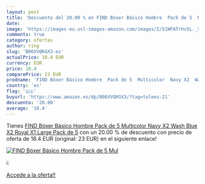 ```yaml
---
layout: post
title: 'Descuento del 20.00 % en FIND Bóxer Básico Hombre  Pack de 5  Mul'
date: 
image: 'https://images-eu.ssl-images-amazon.com/images/I/51WFATrhv5L._SL200_.jpg'
comments: true
category: ofertas
author: ring
slug: 'B06VVQKGX3-es'
actualPrice: 18.4 EUR
currency: EUR
price: 18.4
comparePrice: 23 EUR
prodname: 'FIND Bóxer Básico Hombre  Pack de 5  Multicolor  Navy X2  Wash Blue X2  Royal X1   Large  Pack de 5'
country: 'es'
flag: '🇪🇸'
buyurl: 'https://www.amazon.es/dp/B06VVQKGX3/?tag=tolees-21'
descuento: '20.00'
average: '18.4'
---
```


Tienes [FIND Bóxer Básico Hombre  Pack de 5  Multicolor  Navy X2  Wash Blue X2  Royal X1   Large  Pack de 5](https://www.amazon.es/dp/B06VVQKGX3/?tag=tolees-21) con un 20.00 % de descuento con precio de oferta de 18.4 EUR (original: 23 EUR) en el siguiente enlace!

[![FIND Bóxer Básico Hombre  Pack de 5  Mul](https://images-eu.ssl-images-amazon.com/images/I/51WFATrhv5L._SL200_.jpg)](https://www.amazon.es/dp/B06VVQKGX3/?tag=tolees-21)

ℹ️:


[Accede a la oferta!!](https://www.amazon.es/dp/B06VVQKGX3/?tag=tolees-21)
